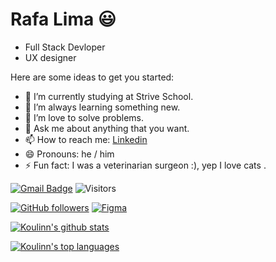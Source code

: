 # Rafa Lima 😃

- Full Stack Devloper
- UX designer

Here are some ideas to get you started:

- 🔭 I’m currently studying at Strive School.
- 🌱 I’m always learning something new.
- 👯 I’m love to solve problems.
- 💬 Ask me about anything that you want.
- 📫 How to reach me: [Linkedin](https://www.linkedin.com/in/rafavpl/)
- 😄 Pronouns: he / him
- ⚡ Fun fact: I was a veterinarian surgeon :), yep I love cats .



[![Gmail Badge](https://img.shields.io/badge/drdverzola@gmail.com-c14438?style=flat&logo=Gmail&logoColor=white&link=mailto:drdverzola@gmail.com)](mailto:drdverzola@gmail.com) 
![Visitors](https://visitor-badge.laobi.icu/badge?page_id=Koulinn.Koulinn)

[![GitHub followers](https://img.shields.io/github/followers/Koulinn.svg?style=social&label=Follow&maxAge=2592000)](https://github.com/Koulinn?tab=followers)
[![Figma](https://img.shields.io/badge/--F24E1E?logo=figma&logoColor=ffffff)](https://www.figma.com/)



[![Koulinn's github stats](https://github-readme-stats.vercel.app/api?username=Koulinn&theme=blue-green)](https://github.com/Koulinn/github-readme-stats)

[![Koulinn's top languages](https://github-readme-stats.vercel.app/api/top-langs/?username=Koulinn&theme=blue-green)](https://github.com/Koulinn/github-readme-stats)




